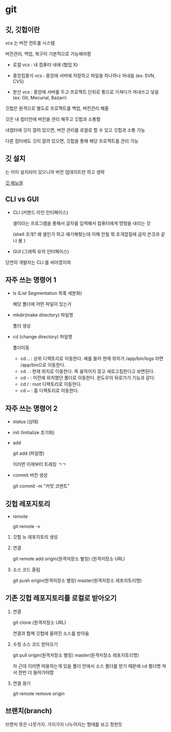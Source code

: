 # git

## 깃, 깃헙이란

vcs 는 버전 컨트롤 시스템

버전관리, 백업, 복구이 기본적으로 가능해야함

- 로컬 vcs : 내 컴퓨터 내에 (협업 X)

- 중앙집중식 vcs : 중앙에 서버에 저장하고 파일을 하나하나 꺼내씀 (ex: SVN, CVS)

- 분산 vcs : 중앙에 서버를 두고 프로젝트 단위로 통으로 가져다가 꺼내쓰고 넣음 (ex: Git, Mecurial, Bazarr)

깃헙은 원격으로 별도로 프로젝트를 백업, 버전관리 해줌

깃은 내 컴터안에 버전을 관리 해주고 깃헙과 소통함

내컴터에 깃이 깔려 있으면, 버전 관리를 로컬로 할 수 있고 깃헙과 소통 가능

다른 컴터에도 깃이 깔려 있으면, 깃헙을 통해 해당 프로젝트를 관리 가능

## 깃 설치

는 이미 설치되어 있으니까 버전 업데이트만 하고 생략

[깃 메뉴얼](https://git-scm.com/book/ko/v2)

## CLI vs GUI

- CLI (커맨드 라인 인터페이스)

  셀이라는 프로그램을 통해서 글자를 입력해서 컴퓨터에게 명령을 내리는 것

  (shell 조개? 왜 셀인가 하고 얘기해줫는데 이해 안됨 뭐 조개껍질에 글자 쓴것과 같나 봄 )

- GUI (그래픽 유저 인터페이스)

당연히 개발자는 CLI 를 써야겠지여

## 자주 쓰는 명령어 1

- ls (List Segmentation 목록 세분화)

  해당 폴더에 어떤 파일이 있는가

- mkdir(make directory) 파일명

  폴더 생성

- cd (change directory) 파일명

  폴더이동

  - cd .. : 상위 디렉토리로 이동한다. 예를 들어 현재 위치가 /app/bin/logs 라면 /app/bin으로 이동한다.
  - cd . : 현재 위치로 이동한다. 즉 움직이지 않고 새로고침한다고 보면된다.
  - cd - : 이전에 위치했던 폴더로 이동한다. 윈도우의 뒤로가기 기능과 같다.
  - cd / : root 디렉토리로 이동한다.
  - cd ~ : 홈 디렉토리로 이동한다.

## 자주 쓰는 명령어 2

- status (상태)

- init (Initialize 초기화)

- add

  git add (파일명)

  이러면 이제부터 트래킹 ㄱㄱ

- commit 버전 생성

  git commit -m "커밋 코멘트"

## 깃헙 레포지토리

- remote

  git remote -v

1. 깃헙 뉴 레포지토리 생성

2. 연결

   git remote add origin(원격저장소 별칭) (원격저장소 URL)

3. 소스 코드 올림

   git push origin(원격저장소 별칭) master(원격저장소 레포지토리명)

## 기존 깃헙 레포지토리를 로컬로 받아오기

1. 연결

   git clone (원격저장소 URL)

   연결과 함께 깃헙에 올려진 소스를 받아옴

2. 수정 소스 코드 받아오기

   git pull origin(원격저장소 별칭) master(원격저장소 레포지토리명)

   자 근데 이러면 띠용하는게 있음 폴더 안에서 소스 폴더를 받기 때문에 cd 폴더명 쳐서 한번 더 들어가야함

3. 연결 끊기

   git remote remove origin

## 브랜치(branch)

브랜치 뜻은 나뭇가지. 가지가지 나누어지는 형태를 보고 정한듯
